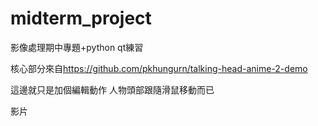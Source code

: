 # midterm_project
影像處理期中專題+python qt練習

核心部分來自<https://github.com/pkhungurn/talking-head-anime-2-demo>

這邊就只是加個編輯動作 人物頭部跟隨滑鼠移動而已 




影片

